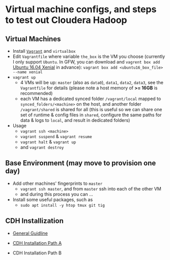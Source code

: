 # Virtual machine configs, and steps to test out Cloudera Hadoop

## Virtual Machines
* Install [`Vagrant`](http://www.vagrantup.com) and `virtualbox`
* Edit `Vagrantfile` where variable `the_box` is the VM you choose (currently I only support `Ubuntu`. In GFW, you can download and `vagrent box add` [Ubuntu 16.04 Xenial](https://cloud-images.ubuntu.com/xenial/current/) in advance): `vagrant box add <ubuntu16_box_file> --name xenial`
* `vagrant up`
  * 4 VMs will be up: `master` (also as `data0`), `data1`, `data2`, `data3`, see the `Vagrantfile` for details (please note a host memory of **>= 16GB** is recommended)
  * each VM has a dedicated synced folder `/vagrant/local` mapped to `synced_folders/<machine>` on the host, and another folder `/vagrant/shared` is shared for all (this is useful so we can share one set of runtime & config files in `shared`, configure the same paths for data & logs to `local`, and result in dedicated folders)
* Usage
  * `vagrant ssh <machine>`
  * `vagrant suspend` & `vagrant resume`
  * `vagrant halt` & `vagrant up`
  * and `vagrant destroy`

## Base Environment (may move to provision one day)
* Add other machines' fingerprints to `master`
  * `vagrant ssh master`, and from `master` ssh into each of the other VM
  * and during this process you can ...
* Install some useful packages, such as
  * `sudo apt install -y htop tmux git tig`

## CDH Installization
* [General Guidline](https://www.cloudera.com/documentation/enterprise/latest/topics/installation_installation.html)

* [CDH Installation Path A](docs/cdh-install-path-a.md)

* CDH Installation Path B
